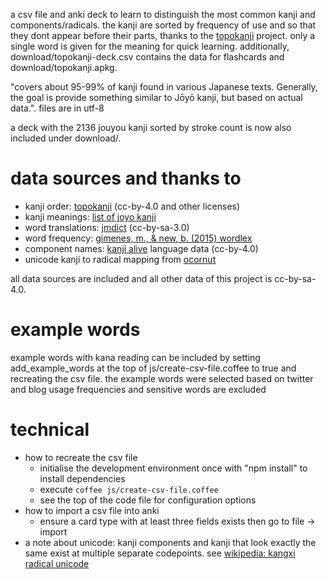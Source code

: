 a csv file and anki deck to learn to distinguish the most common kanji and components/radicals.
the kanji are sorted by frequency of use and so that they dont appear before their parts, thanks to the [topokanji](https://github.com/scriptin/topokanji) project. only a single word is given for the meaning for quick learning. additionally, download/topokanji-deck.csv contains the data for flashcards and download/topokanji.apkg.

"covers about 95-99% of kanji found in various Japanese texts. Generally, the goal is provide something similar to Jōyō kanji, but based on actual data.". files are in utf-8

a deck with the 2136 jouyou kanji sorted by stroke count is now also included under download/.

# data sources and thanks to
* kanji order: [topokanji](https://github.com/scriptin/topokanji) (cc-by-4.0 and other licenses)
* kanji meanings: [list of joyo kanji](https://en.wikipedia.org/wiki/List_of_j%C5%8Dy%C5%8D_kanji)
* word translations: [jmdict](http://www.edrdg.org/jmdict/j_jmdict.html) (cc-by-sa-3.0)
* word frequency: [gimenes, m., & new, b. (2015) wordlex](http://www.lexique.org/?page_id=250)
* component names: [kanji alive](https://github.com/kanjialive/kanji-data-media) language data (cc-by-4.0)
* unicode kanji to radical mapping from [ocornut](https://gist.github.com/ocornut/18844be7446b63d936e4fab8fb5e6e01)

all data sources are included and all other data of this project is cc-by-sa-4.0.

# example words
example words with kana reading can be included by setting add_example_words at the top of js/create-csv-file.coffee to true and recreating the csv file.
the example words were selected based on twitter and blog usage frequencies and sensitive words are excluded

# technical
* how to recreate the csv file
  * initialise the development environment once with "npm install" to install dependencies
  * execute `coffee js/create-csv-file.coffee`
  * see the top of the code file for configuration options
* how to import a csv file into anki
  * ensure a card type with at least three fields exists then go to file -> import
* a note about unicode: kanji components and kanji that look exactly the same exist at multiple separate codepoints. see [wikipedia: kangxi radical unicode](https://en.wikipedia.org/wiki/Kangxi_radical#Unicode)
